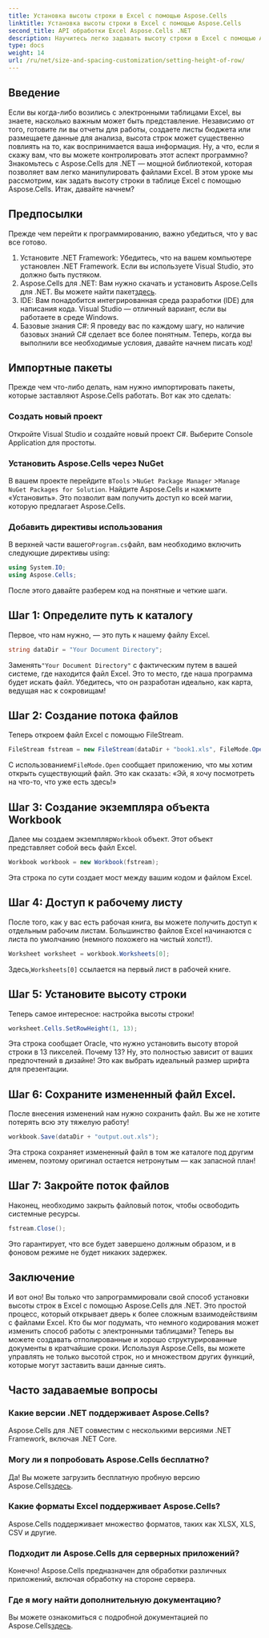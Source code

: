 ```yaml
---
title: Установка высоты строки в Excel с помощью Aspose.Cells
linktitle: Установка высоты строки в Excel с помощью Aspose.Cells
second_title: API обработки Excel Aspose.Cells .NET
description: Научитесь легко задавать высоту строки в Excel с помощью Aspose.Cells для .NET с помощью этого пошагового руководства.
type: docs
weight: 14
url: /ru/net/size-and-spacing-customization/setting-height-of-row/
---
```

## Введение
Если вы когда-либо возились с электронными таблицами Excel, вы знаете, насколько важным может быть представление. Независимо от того, готовите ли вы отчеты для работы, создаете листы бюджета или размещаете данные для анализа, высота строк может существенно повлиять на то, как воспринимается ваша информация. Ну, а что, если я скажу вам, что вы можете контролировать этот аспект программно? Знакомьтесь с Aspose.Cells для .NET — мощной библиотекой, которая позволяет вам легко манипулировать файлами Excel. В этом уроке мы рассмотрим, как задать высоту строки в таблице Excel с помощью Aspose.Cells.
Итак, давайте начнем?
## Предпосылки
Прежде чем перейти к программированию, важно убедиться, что у вас все готово. 
1. Установите .NET Framework: Убедитесь, что на вашем компьютере установлен .NET Framework. Если вы используете Visual Studio, это должно быть пустяком.
2.  Aspose.Cells для .NET: Вам нужно скачать и установить Aspose.Cells для .NET. Вы можете найти пакет[здесь](https://releases.aspose.com/cells/net/).
3. IDE: Вам понадобится интегрированная среда разработки (IDE) для написания кода. Visual Studio — отличный вариант, если вы работаете в среде Windows.
4. Базовые знания C#: Я проведу вас по каждому шагу, но наличие базовых знаний C# сделает все более понятным.
Теперь, когда вы выполнили все необходимые условия, давайте начнем писать код!
## Импортные пакеты
Прежде чем что-либо делать, нам нужно импортировать пакеты, которые заставляют Aspose.Cells работать. Вот как это сделать:
### Создать новый проект
Откройте Visual Studio и создайте новый проект C#. Выберите Console Application для простоты. 
### Установить Aspose.Cells через NuGet
 В вашем проекте перейдите в`Tools` >`NuGet Package Manager` >`Manage NuGet Packages for Solution`. Найдите Aspose.Cells и нажмите «Установить». Это позволит вам получить доступ ко всей магии, которую предлагает Aspose.Cells.
### Добавить директивы использования
 В верхней части вашего`Program.cs`файл, вам необходимо включить следующие директивы using:
```csharp
using System.IO;
using Aspose.Cells;
```
После этого давайте разберем код на понятные и четкие шаги.

## Шаг 1: Определите путь к каталогу
Первое, что нам нужно, — это путь к нашему файлу Excel. 
```csharp
string dataDir = "Your Document Directory";
```
 Заменять`"Your Document Directory"` с фактическим путем в вашей системе, где находится файл Excel. Это то место, где наша программа будет искать файл. Убедитесь, что он разработан идеально, как карта, ведущая нас к сокровищам!
## Шаг 2: Создание потока файлов
Теперь откроем файл Excel с помощью FileStream. 
```csharp
FileStream fstream = new FileStream(dataDir + "book1.xls", FileMode.Open);
```
 С использованием`FileMode.Open` сообщает приложению, что мы хотим открыть существующий файл. Это как сказать: «Эй, я хочу посмотреть на что-то, что уже есть здесь!»
## Шаг 3: Создание экземпляра объекта Workbook
 Далее мы создаем экземпляр`Workbook` объект. Этот объект представляет собой весь файл Excel. 
```csharp
Workbook workbook = new Workbook(fstream);
```
Эта строка по сути создает мост между вашим кодом и файлом Excel. 
## Шаг 4: Доступ к рабочему листу
После того, как у вас есть рабочая книга, вы можете получить доступ к отдельным рабочим листам. Большинство файлов Excel начинаются с листа по умолчанию (немного похожего на чистый холст!). 
```csharp
Worksheet worksheet = workbook.Worksheets[0];
```
 Здесь,`Worksheets[0]` ссылается на первый лист в рабочей книге. 
## Шаг 5: Установите высоту строки
Теперь самое интересное: настройка высоты строки! 
```csharp
worksheet.Cells.SetRowHeight(1, 13);
```
Эта строка сообщает Oracle, что нужно установить высоту второй строки в 13 пикселей. Почему 13? Ну, это полностью зависит от ваших предпочтений в дизайне! Это как выбрать идеальный размер шрифта для презентации.
## Шаг 6: Сохраните измененный файл Excel.
После внесения изменений нам нужно сохранить файл. Вы же не хотите потерять всю эту тяжелую работу!
```csharp
workbook.Save(dataDir + "output.out.xls");
```
Эта строка сохраняет измененный файл в том же каталоге под другим именем, поэтому оригинал остается нетронутым — как запасной план!
## Шаг 7: Закройте поток файлов
Наконец, необходимо закрыть файловый поток, чтобы освободить системные ресурсы. 
```csharp
fstream.Close();
```
Это гарантирует, что все будет завершено должным образом, и в фоновом режиме не будет никаких задержек.
## Заключение
И вот оно! Вы только что запрограммировали свой способ установки высоты строк в Excel с помощью Aspose.Cells для .NET. Это простой процесс, который открывает дверь к более сложным взаимодействиям с файлами Excel.
Кто бы мог подумать, что немного кодирования может изменить способ работы с электронными таблицами? Теперь вы можете создавать отполированные и хорошо структурированные документы в кратчайшие сроки. Используя Aspose.Cells, вы можете управлять не только высотой строк, но и множеством других функций, которые могут заставить ваши данные сиять.
## Часто задаваемые вопросы
### Какие версии .NET поддерживает Aspose.Cells?
Aspose.Cells для .NET совместим с несколькими версиями .NET Framework, включая .NET Core.
### Могу ли я попробовать Aspose.Cells бесплатно?
 Да! Вы можете загрузить бесплатную пробную версию Aspose.Cells[здесь](https://releases.aspose.com/).
### Какие форматы Excel поддерживает Aspose.Cells?
Aspose.Cells поддерживает множество форматов, таких как XLSX, XLS, CSV и другие.
### Подходит ли Aspose.Cells для серверных приложений?
Конечно! Aspose.Cells предназначен для обработки различных приложений, включая обработку на стороне сервера.
### Где я могу найти дополнительную документацию?
 Вы можете ознакомиться с подробной документацией по Aspose.Cells[здесь](https://reference.aspose.com/cells/net/).